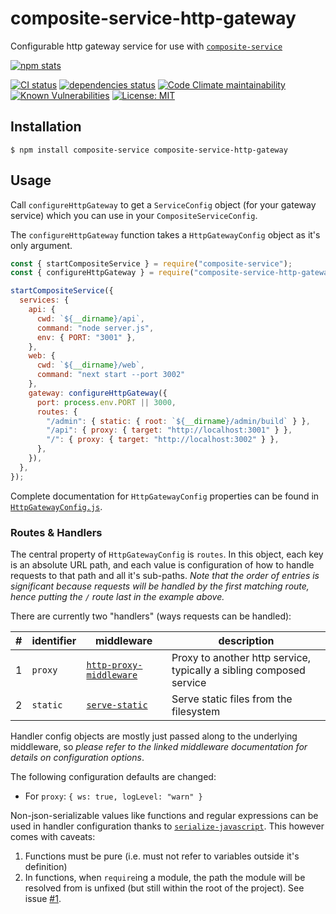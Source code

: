# composite-service-http-gateway

Configurable http gateway service for use with [`composite-service`](https://github.com/zenflow/composite-service)

[![npm stats](https://nodei.co/npm/composite-service-http-gateway.png?compact=true)](http://npmjs.com/package/composite-service-http-gateway)

[![CI status](https://img.shields.io/github/workflow/status/zenflow/composite-service-http-gateway/CI?logo=GitHub&label=CI)](https://github.com/zenflow/composite-service-http-gateway/actions?query=branch%3Amaster)
[![dependencies status](https://img.shields.io/david/zenflow/composite-service-http-gateway)](https://david-dm.org/zenflow/composite-service-http-gateway)
[![Code Climate maintainability](https://img.shields.io/codeclimate/maintainability-percentage/zenflow/composite-service-http-gateway?logo=Code%20Climate)](https://codeclimate.com/github/zenflow/composite-service-http-gateway)
[![Known Vulnerabilities](https://snyk.io/test/github/zenflow/composite-service-http-gateway/badge.svg?targetFile=package.json)](https://snyk.io/test/github/zenflow/composite-service-http-gateway?targetFile=package.json)
[![License: MIT](https://img.shields.io/badge/License-MIT-brightgreen.svg)](https://opensource.org/licenses/MIT)

## Installation

```
$ npm install composite-service composite-service-http-gateway
```

## Usage

Call `configureHttpGateway` to get a `ServiceConfig` object (for your gateway service)
which you can use in your `CompositeServiceConfig`.

The `configureHttpGateway` function takes a `HttpGatewayConfig` object as it's only argument.

```js
const { startCompositeService } = require("composite-service");
const { configureHttpGateway } = require("composite-service-http-gateway");

startCompositeService({
  services: {
    api: {
      cwd: `${__dirname}/api`,
      command: "node server.js",
      env: { PORT: "3001" },
    },
    web: {
      cwd: `${__dirname}/web`,
      command: "next start --port 3002"
    },
    gateway: configureHttpGateway({
      port: process.env.PORT || 3000,
      routes: {
        "/admin": { static: { root: `${__dirname}/admin/build` } },
        "/api": { proxy: { target: "http://localhost:3001" } },
        "/": { proxy: { target: "http://localhost:3002" } },
      },
    }),
  },
});
```

Complete documentation for `HttpGatewayConfig` properties can be found in
[`HttpGatewayConfig.js`](https://github.com/zenflow/composite-service-http-gateway/blob/master/src/HttpGatewayConfig.ts).

### Routes & Handlers

The central property of `HttpGatewayConfig` is `routes`.
In this object, each key is an absolute URL path,
and each value is configuration of how to handle requests to that path and all it's sub-paths.
*Note that the order of entries is significant because
requests will be handled by the *first* matching route,
hence putting the `/` route last in the example above.*

There are currently two "handlers" (ways requests can be handled):

| # | identifier | middleware | description
| --- | --- | --- | ---
| 1 | `proxy` | [`http-proxy-middleware`](https://github.com/chimurai/http-proxy-middleware) | Proxy to another http service, typically a sibling composed service
| 2 | `static` | [`serve-static`](https://github.com/expressjs/serve-static) | Serve static files from the filesystem

Handler config objects are mostly just passed along to the underlying middleware,
so *please refer to the linked middleware documentation for details on configuration options*.

The following configuration defaults are changed:
  - For `proxy`: `{ ws: true, logLevel: "warn" }`

Non-json-serializable values like functions and regular expressions can be used in handler configuration
thanks to [`serialize-javascript`](https://github.com/yahoo/serialize-javascript).
This however comes with caveats:
1. Functions must be pure (i.e. must not refer to variables outside it's definition)
2. In functions, when `require`ing a module, the path the module will be resolved from is unfixed
(but still within the root of the project).
See issue [#1](https://github.com/zenflow/composite-service-http-gateway/issues/1).
